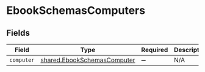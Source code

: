 # EbookSchemasComputers


## Fields

| Field                                                                             | Type                                                                              | Required                                                                          | Description                                                                       |
| --------------------------------------------------------------------------------- | --------------------------------------------------------------------------------- | --------------------------------------------------------------------------------- | --------------------------------------------------------------------------------- |
| `computer`                                                                        | [shared.EbookSchemasComputer](../../../sdk/models/shared/ebookschemascomputer.md) | :heavy_minus_sign:                                                                | N/A                                                                               |